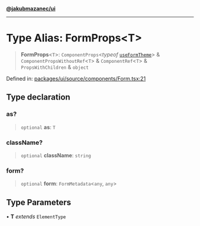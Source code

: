 [**@jakubmazanec/ui**](../README.md)

---

# Type Alias: FormProps\<T\>

> **FormProps**\<`T`\>: `ComponentProps`\<_typeof_ [`useFormTheme`](../functions/useFormTheme.md)\>
> & `ComponentPropsWithoutRef`\<`T`\> & `ComponentRef`\<`T`\> & `PropsWithChildren` & `object`

Defined in:
[packages/ui/source/components/Form.tsx:21](https://github.com/jakubmazanec/tools/blob/4a8f82fa13ce52bb52e412e9ac98b543cce14fc2/packages/ui/source/components/Form.tsx#L21)

## Type declaration

### as?

> `optional` **as**: `T`

### className?

> `optional` **className**: `string`

### form?

> `optional` **form**: `FormMetadata`\<`any`, `any`\>

## Type Parameters

• **T** _extends_ `ElementType`

